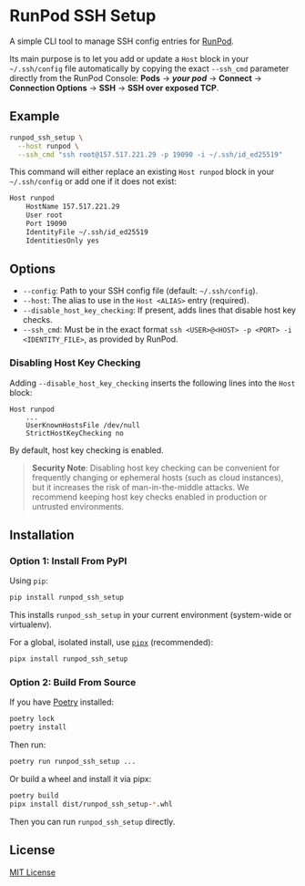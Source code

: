 # RunPod SSH Setup

A simple CLI tool to manage SSH config entries for [RunPod](https://www.runpod.io/).

Its main purpose is to let you add or update a `Host` block in your `~/.ssh/config` file
automatically by copying the exact `--ssh_cmd` parameter directly from the RunPod
Console: **Pods** → **_your pod_** → **Connect** → **Connection Options** → **SSH** →
**SSH over exposed TCP**.

## Example

```bash
runpod_ssh_setup \
  --host runpod \
  --ssh_cmd "ssh root@157.517.221.29 -p 19090 -i ~/.ssh/id_ed25519"
```

This command will either replace an existing `Host runpod` block in your `~/.ssh/config`
or add one if it does not exist:

```txt
Host runpod
    HostName 157.517.221.29
    User root
    Port 19090
    IdentityFile ~/.ssh/id_ed25519
    IdentitiesOnly yes
```

## Options

- `--config`: Path to your SSH config file (default: `~/.ssh/config`).
- `--host`: The alias to use in the `Host <ALIAS>` entry (required).
- `--disable_host_key_checking`: If present, adds lines that disable host key checks.
- `--ssh_cmd`: Must be in the exact format
  `ssh <USER>@<HOST> -p <PORT> -i <IDENTITY_FILE>`, as provided by RunPod.

### Disabling Host Key Checking

Adding `--disable_host_key_checking` inserts the following lines into the `Host` block:

```text
Host runpod
    ...
    UserKnownHostsFile /dev/null
    StrictHostKeyChecking no
```

By default, host key checking is enabled.

> **Security Note**: Disabling host key checking can be convenient for frequently
> changing or ephemeral hosts (such as cloud instances), but it increases the risk of
> man-in-the-middle attacks. We recommend keeping host key checks enabled in production
> or untrusted environments.

## Installation

### Option 1: Install From PyPI

Using `pip`:

```bash
pip install runpod_ssh_setup
```

This installs `runpod_ssh_setup` in your current environment (system-wide or
virtualenv).

For a global, isolated install, use [`pipx`](https://pypa.github.io/pipx/)
(recommended):

```bash
pipx install runpod_ssh_setup
```

### Option 2: Build From Source

If you have [Poetry](https://python-poetry.org/) installed:

```bash
poetry lock
poetry install
```

Then run:

```bash
poetry run runpod_ssh_setup ...
```

Or build a wheel and install it via pipx:

```bash
poetry build
pipx install dist/runpod_ssh_setup-*.whl
```

Then you can run `runpod_ssh_setup` directly.

## License

[MIT License](LICENSE)
